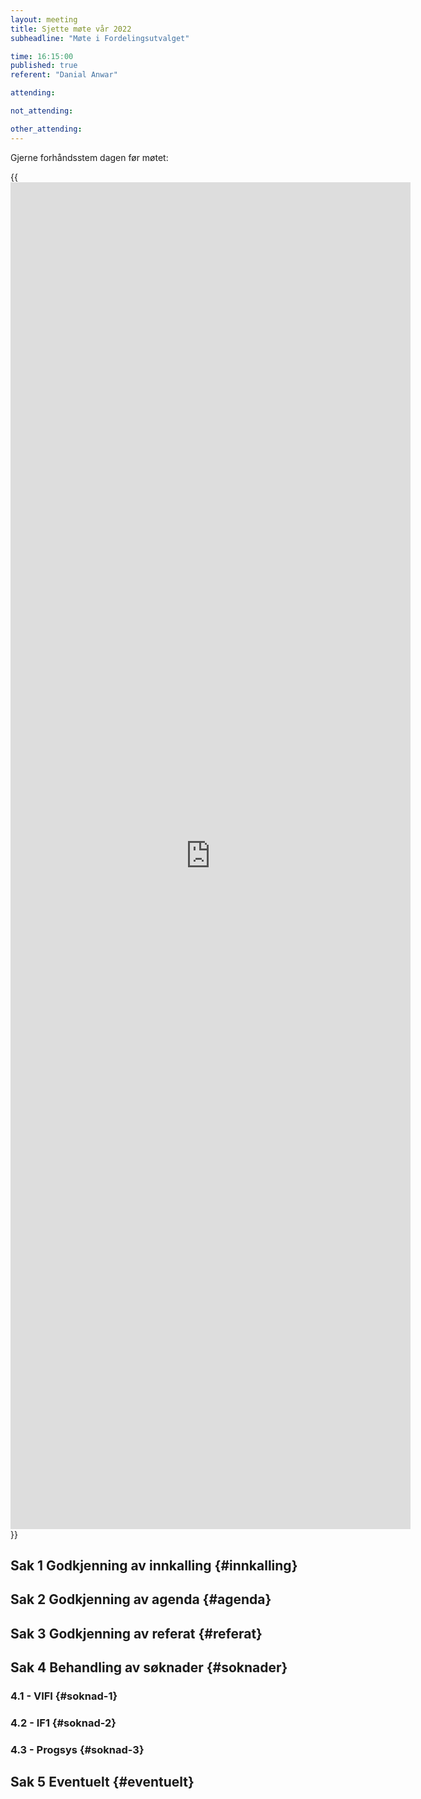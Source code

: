 ```yaml
---
layout: meeting
title: Sjette møte vår 2022
subheadline: "Møte i Fordelingsutvalget"

time: 16:15:00
published: true
referent: "Danial Anwar"

attending:

not_attending:

other_attending:
---
```


Gjerne forhåndsstem dagen før møtet:

{{ <iframe src="https://docs.google.com/forms/d/e/1FAIpQLScl6lPRNEbWmVzMyPx5-p6OFCWHGkbQRgJQBudjApTScl12Tw/viewform?embedded=true" width="640" height="2155" frameborder="0" marginheight="0" marginwidth="0">Laster inn …</iframe> }}

## Sak 1 Godkjenning av innkalling {#innkalling}

## Sak 2 Godkjenning av agenda {#agenda}

## Sak 3 Godkjenning av referat {#referat}

## Sak 4 Behandling av søknader {#soknader}

### 4.1 - VIFI {#soknad-1}

### 4.2 - IF1 {#soknad-2}

### 4.3 - Progsys {#soknad-3}

## Sak 5 Eventuelt {#eventuelt}
